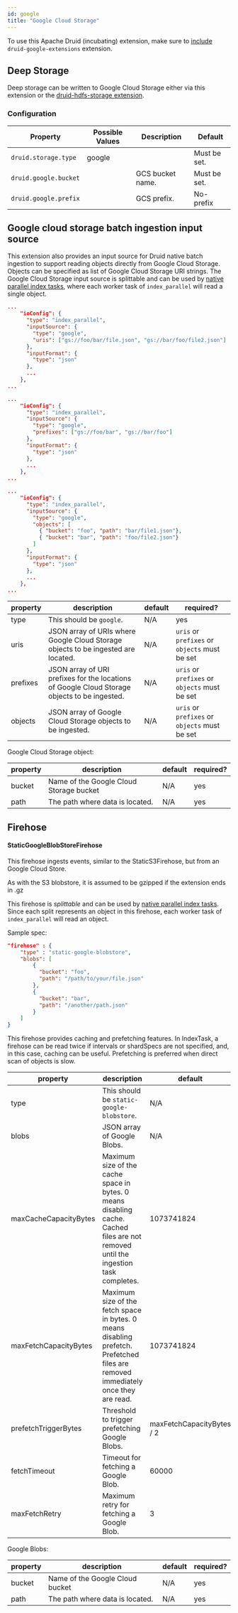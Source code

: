 ```yaml
---
id: google
title: "Google Cloud Storage"
---
```


<!--
  ~ Licensed to the Apache Software Foundation (ASF) under one
  ~ or more contributor license agreements.  See the NOTICE file
  ~ distributed with this work for additional information
  ~ regarding copyright ownership.  The ASF licenses this file
  ~ to you under the Apache License, Version 2.0 (the
  ~ "License"); you may not use this file except in compliance
  ~ with the License.  You may obtain a copy of the License at
  ~
  ~   http://www.apache.org/licenses/LICENSE-2.0
  ~
  ~ Unless required by applicable law or agreed to in writing,
  ~ software distributed under the License is distributed on an
  ~ "AS IS" BASIS, WITHOUT WARRANTIES OR CONDITIONS OF ANY
  ~ KIND, either express or implied.  See the License for the
  ~ specific language governing permissions and limitations
  ~ under the License.
  -->


To use this Apache Druid (incubating) extension, make sure to [include](../../development/extensions.md#loading-extensions) `druid-google-extensions` extension.

## Deep Storage

Deep storage can be written to Google Cloud Storage either via this extension or the [druid-hdfs-storage extension](../extensions-core/hdfs.md).

### Configuration

|Property|Possible Values|Description|Default|
|--------|---------------|-----------|-------|
|`druid.storage.type`|google||Must be set.|
|`druid.google.bucket`||GCS bucket name.|Must be set.|
|`druid.google.prefix`||GCS prefix.|No-prefix|


<a name="input-source"></a>

## Google cloud storage batch ingestion input source

This extension also provides an input source for Druid native batch ingestion to support reading objects directly from Google Cloud Storage. Objects can be specified as list of Google Cloud Storage URI strings. The Google Cloud Storage input source is splittable and can be used by [native parallel index tasks](../../ingestion/native-batch.md#parallel-task), where each worker task of `index_parallel` will read a single object.

```json
...
    "ioConfig": {
      "type": "index_parallel",
      "inputSource": {
        "type": "google",
        "uris": ["gs://foo/bar/file.json", "gs://bar/foo/file2.json"]
      },
      "inputFormat": {
        "type": "json"
      },
      ...
    },
...
```

```json
...
    "ioConfig": {
      "type": "index_parallel",
      "inputSource": {
        "type": "google",
        "prefixes": ["gs://foo/bar", "gs://bar/foo"]
      },
      "inputFormat": {
        "type": "json"
      },
      ...
    },
...
```


```json
...
    "ioConfig": {
      "type": "index_parallel",
      "inputSource": {
        "type": "google",
        "objects": [
          { "bucket": "foo", "path": "bar/file1.json"},
          { "bucket": "bar", "path": "foo/file2.json"}
        ]
      },
      "inputFormat": {
        "type": "json"
      },
      ...
    },
...
```

|property|description|default|required?|
|--------|-----------|-------|---------|
|type|This should be `google`.|N/A|yes|
|uris|JSON array of URIs where Google Cloud Storage objects to be ingested are located.|N/A|`uris` or `prefixes` or `objects` must be set|
|prefixes|JSON array of URI prefixes for the locations of Google Cloud Storage objects to be ingested.|N/A|`uris` or `prefixes` or `objects` must be set|
|objects|JSON array of Google Cloud Storage objects to be ingested.|N/A|`uris` or `prefixes` or `objects` must be set|


Google Cloud Storage object:

|property|description|default|required?|
|--------|-----------|-------|---------|
|bucket|Name of the Google Cloud Storage bucket|N/A|yes|
|path|The path where data is located.|N/A|yes|

## Firehose

<a name="firehose"></a>

#### StaticGoogleBlobStoreFirehose

This firehose ingests events, similar to the StaticS3Firehose, but from an Google Cloud Store.

As with the S3 blobstore, it is assumed to be gzipped if the extension ends in .gz

This firehose is _splittable_ and can be used by [native parallel index tasks](../../ingestion/native-batch.md#parallel-task).
Since each split represents an object in this firehose, each worker task of `index_parallel` will read an object.

Sample spec:

```json
"firehose" : {
    "type" : "static-google-blobstore",
    "blobs": [
        {
          "bucket": "foo",
          "path": "/path/to/your/file.json"
        },
        {
          "bucket": "bar",
          "path": "/another/path.json"
        }
    ]
}
```

This firehose provides caching and prefetching features. In IndexTask, a firehose can be read twice if intervals or
shardSpecs are not specified, and, in this case, caching can be useful. Prefetching is preferred when direct scan of objects is slow.

|property|description|default|required?|
|--------|-----------|-------|---------|
|type|This should be `static-google-blobstore`.|N/A|yes|
|blobs|JSON array of Google Blobs.|N/A|yes|
|maxCacheCapacityBytes|Maximum size of the cache space in bytes. 0 means disabling cache. Cached files are not removed until the ingestion task completes.|1073741824|no|
|maxFetchCapacityBytes|Maximum size of the fetch space in bytes. 0 means disabling prefetch. Prefetched files are removed immediately once they are read.|1073741824|no|
|prefetchTriggerBytes|Threshold to trigger prefetching Google Blobs.|maxFetchCapacityBytes / 2|no|
|fetchTimeout|Timeout for fetching a Google Blob.|60000|no|
|maxFetchRetry|Maximum retry for fetching a Google Blob.|3|no|

Google Blobs:

|property|description|default|required?|
|--------|-----------|-------|---------|
|bucket|Name of the Google Cloud bucket|N/A|yes|
|path|The path where data is located.|N/A|yes|
